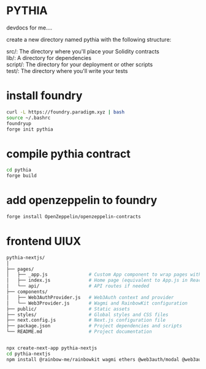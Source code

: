 # PYTHIA
devdocs for me....

create a new directory named pythia with the following structure:<br />

src/: The directory where you'll place your Solidity contracts<br />
lib/: A directory for dependencies<br />
script/: The directory for your deployment or other scripts<br />
test/: The directory where you'll write your tests<br />

# install foundry
```bash
curl -L https://foundry.paradigm.xyz | bash
source ~/.bashrc
foundryup
forge init pythia
```

# compile pythia contract
```bash
cd pythia
forge build
```

# add openzeppelin to foundry
```bash
forge install OpenZeppelin/openzeppelin-contracts
```


# frontend UIUX

```bash
pythia-nextjs/
│
├── pages/
│   ├── _app.js               # Custom App component to wrap pages with providers
│   ├── index.js              # Home page (equivalent to App.js in React)
│   └── api/                  # API routes if needed
├── components/
│   ├── Web3AuthProvider.js   # Web3Auth context and provider
│   └── Web3Provider.js       # Wagmi and RainbowKit configuration
├── public/                   # Static assets
├── styles/                   # Global styles and CSS files
├── next.config.js            # Next.js configuration file
├── package.json              # Project dependencies and scripts
└── README.md                 # Project documentation


npx create-next-app pythia-nextjs
cd pythia-nextjs
npm install @rainbow-me/rainbowkit wagmi ethers @web3auth/modal @web3auth/core @web3auth/web3auth-modal
```




